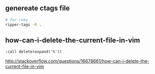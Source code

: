 ## genereate ctags file

```bash
# for ruby
ripper-tags -R .
```

## how-can-i-delete-the-current-file-in-vim

```vimL
:call delete(expand('%'))
```

http://stackoverflow.com/questions/16678661/how-can-i-delete-the-current-file-in-vim
